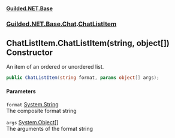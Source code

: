 #### [Guilded.NET.Base](Guilded_NET_Base.md 'Guilded.NET.Base')
### [Guilded.NET.Base.Chat](Guilded_NET_Base.md#Guilded_NET_Base_Chat 'Guilded.NET.Base.Chat').[ChatListItem](ChatListItem.md 'Guilded.NET.Base.Chat.ChatListItem')
## ChatListItem.ChatListItem(string, object[]) Constructor
An item of an ordered or unordered list.  
```csharp
public ChatListItem(string format, params object[] args);
```
#### Parameters
<a name='Guilded_NET_Base_Chat_ChatListItem_ChatListItem(string_object__)_format'></a>
`format` [System.String](https://docs.microsoft.com/en-us/dotnet/api/System.String 'System.String')  
The composite format string
  
<a name='Guilded_NET_Base_Chat_ChatListItem_ChatListItem(string_object__)_args'></a>
`args` [System.Object](https://docs.microsoft.com/en-us/dotnet/api/System.Object 'System.Object')[[]](https://docs.microsoft.com/en-us/dotnet/api/System.Array 'System.Array')  
The arguments of the format string
  
